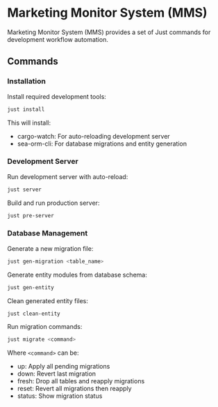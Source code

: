 # Marketing Monitor System (MMS)

Marketing Monitor System (MMS) provides a set of Just commands for development workflow automation.

## Commands

### Installation

Install required development tools:

```bash
just install
```

This will install:

- cargo-watch: For auto-reloading development server
- sea-orm-cli: For database migrations and entity generation

### Development Server

Run development server with auto-reload:

```bash
just server
```

Build and run production server:

```bash
just pre-server
```

### Database Management

Generate a new migration file:

```bash
just gen-migration <table_name>
```

Generate entity modules from database schema:

```bash
just gen-entity
```

Clean generated entity files:

```bash
just clean-entity
```

Run migration commands:

```bash
just migrate <command>
```

Where `<command>` can be:

- up: Apply all pending migrations
- down: Revert last migration
- fresh: Drop all tables and reapply migrations
- reset: Revert all migrations then reapply
- status: Show migration status
